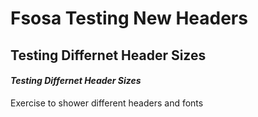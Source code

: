 # Fsosa Testing New Headers 
## **Testing Differnet Header Sizes**
#### *Testing Differnet Header Sizes*













Exercise to shower different headers and fonts
